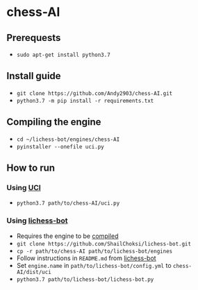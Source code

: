 # chess-AI

## Prerequests

- `sudo apt-get install python3.7`

## Install guide

- `git clone https://github.com/Andy2903/chess-AI.git`
- `python3.7 -m pip install -r requirements.txt`

## Compiling the engine

- `cd ~/lichess-bot/engines/chess-AI`
- `pyinstaller --onefile uci.py`

## How to run

### Using [UCI](http://wbec-ridderkerk.nl/html/UCIProtocol.html)

- `python3.7 path/to/chess-AI/uci.py`

### Using [lichess-bot](https://github.com/ShailChoksi/lichess-bot)

- Requires the engine to be [compiled](##Compiling-the-engine)
- `git clone https://github.com/ShailChoksi/lichess-bot.git`
- `cp -r path/to/chess-AI path/to/lichess-bot/engines`
- Follow instructions in `README.md` from [lichess-bot](https://github.com/ShailChoksi/lichess-bot)
- Set `engine.name` in `path/to/lichess-bot/config.yml` to `chess-AI/dist/uci`
- `python3.7 path/to/lichess-bot/lichess-bot.py`
